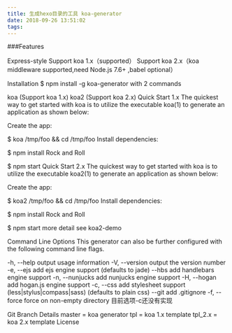 ```yaml
---
title: 生成hexo目录的工具 koa-generator
date: 2018-09-26 13:51:02
tags:
---
```


###Features

Express-style
Support koa 1.x（supported）
Support koa 2.x（koa middleware supported,need Node.js 7.6+ ,babel optional）

Installation
$ npm install -g koa-generator
with 2 commands

koa (Support koa 1.x)
koa2 (Support koa 2.x)
Quick Start 1.x
The quickest way to get started with koa is to utilize the executable koa(1) to generate an application as shown below:

Create the app:

$ koa /tmp/foo && cd /tmp/foo
Install dependencies:

$ npm install
Rock and Roll

$ npm start
Quick Start 2.x
The quickest way to get started with koa is to utilize the executable koa2(1) to generate an application as shown below:

Create the app:

$ koa2 /tmp/foo && cd /tmp/foo
Install dependencies:

$ npm install
Rock and Roll

$ npm start
more detail see koa2-demo

Command Line Options
This generator can also be further configured with the following command line flags.

-h, --help          output usage information
-V, --version       output the version number
-e, --ejs           add ejs engine support (defaults to jade)
    --hbs           add handlebars engine support
-n, --nunjucks      add nunjucks engine support
-H, --hogan         add hogan.js engine support
-c, --css <engine>  add stylesheet <engine> support (less|stylus|compass|sass) (defaults to plain css)
    --git           add .gitignore
-f, --force         force on non-empty directory
目前选项-c还没有实现

Git Branch Details
master = koa generator
tpl = koa 1.x template
tpl_2.x = koa 2.x template
License